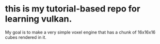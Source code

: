 # this is my tutorial-based repo for learning vulkan.

My goal is to make a very simple voxel engine that has a chunk of 16x16x16 cubes rendered in it.
